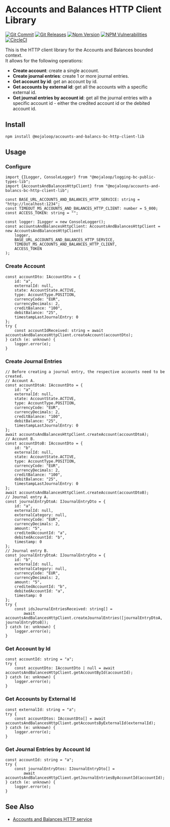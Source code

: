 # Accounts and Balances HTTP Client Library

[![Git Commit](https://img.shields.io/github/last-commit/mojaloop/accounts-and-balances-bc.svg?style=flat)](https://github.com/mojaloop/accounts-and-balances-bc/commits/main)
[![Git Releases](https://img.shields.io/github/release/mojaloop/accounts-and-balances-bc.svg?style=flat)](https://github.com/mojaloop/accounts-and-balances-bc/releases)
[![Npm Version](https://img.shields.io/npm/v/@mojaloop/accounts-and-balances-bc-http-client-lib.svg?style=flat)](https://www.npmjs.com/package/@mojaloop/accounts-and-balances-bc-http-client-lib)
[![NPM Vulnerabilities](https://img.shields.io/snyk/vulnerabilities/npm/@mojaloop/accounts-and-balances-bc-http-client-lib.svg?style=flat)](https://www.npmjs.com/package/@mojaloop/accounts-and-balances-bc-http-client-lib)
[![CircleCI](https://circleci.com/gh/mojaloop/accounts-and-balances-bc.svg?style=svg)](https://circleci.com/gh/mojaloop/accounts-and-balances-bc)

This is the HTTP client library for the Accounts and Balances bounded context.  
It allows for the following operations:
- **Create account**: create a single account.
- **Create journal entries**: create 1 or more journal entries.
- **Get account by id**: get an account by id.
- **Get accounts by external id**: get all the accounts with a specific external id.
- **Get journal entries by account id**: get all the journal entries with a specific account id - either the credited account id or the debited account id.

## Install
```
npm install @mojaloop/accounts-and-balancs-bc-http-client-lib
```

## Usage

### Configure
```
import {ILogger, ConsoleLogger} from "@mojaloop/logging-bc-public-types-lib";
import {AccountsAndBalancesHttpClient} from "@mojaloop/accounts-and-balancs-bc-http-client-lib";

const BASE_URL_ACCOUNTS_AND_BALANCES_HTTP_SERVICE: string = "http://localhost:1234";
const TIMEOUT_MS_ACCOUNTS_AND_BALANCES_HTTP_CLIENT: number = 5_000;
const ACCESS_TOKEN: string = "";

const logger: ILogger = new ConsoleLogger();
const accountsAndBalancesHttpClient: AccountsAndBalancesHttpClient = new AccountsAndBalancesHttpClient(
    logger,
    BASE_URL_ACCOUNTS_AND_BALANCES_HTTP_SERVICE,
    TIMEOUT_MS_ACCOUNTS_AND_BALANCES_HTTP_CLIENT,
    ACCESS_TOKEN
);
```

### Create Account
```
const accountDto: IAccountDto = {
    id: "a",
	externalId: null,
	state: AccountState.ACTIVE,
	type: AccountType.POSITION,
	currencyCode: "EUR",
	currencyDecimals: 2,
	creditBalance: "100",
	debitBalance: "25",
	timestampLastJournalEntry: 0
};
try {
    const accountIdReceived: string = await accountsAndBalancesHttpClient.createAccount(accountDto);
} catch (e: unknown) {
    logger.error(e);
}
```

### Create Journal Entries
```
// Before creating a journal entry, the respective accounts need to be created.
// Account A.
const accountDtoA: IAccountDto = {
    id: "a",
	externalId: null,
	state: AccountState.ACTIVE,
	type: AccountType.POSITION,
	currencyCode: "EUR",
	currencyDecimals: 2,
	creditBalance: "100",
	debitBalance: "25",
	timestampLastJournalEntry: 0
};
await accountsAndBalancesHttpClient.createAccount(accountDtoA);
// Account B.
const accountDtoB: IAccountDto = {
    id: "b",
	externalId: null,
	state: AccountState.ACTIVE,
	type: AccountType.POSITION,
	currencyCode: "EUR",
	currencyDecimals: 2,
	creditBalance: "100",
	debitBalance: "25",
	timestampLastJournalEntry: 0
};
await accountsAndBalancesHttpClient.createAccount(accountDtoB);
// Journal entry A.
const journalEntryDtoA: IJournalEntryDto = {
	id: "a",
	externalId: null,
	externalCategory: null,
	currencyCode: "EUR",
	currencyDecimals: 2,
	amount: "5",
	creditedAccountId: "a",
	debitedAccountId: "b",
	timestamp: 0
};
// Journal entry B.
const journalEntryDtoA: IJournalEntryDto = {
	id: "b",
	externalId: null,
	externalCategory: null,
	currencyCode: "EUR",
	currencyDecimals: 2,
	amount: "5",
	creditedAccountId: "b",
	debitedAccountId: "a",
	timestamp: 0
};
try {
    const idsJournalEntriesReceived: string[] =
        await accountsAndBalancesHttpClient.createJournalEntries([journalEntryDtoA, journalEntryDtoB]);
} catch (e: unknown) {
    logger.error(e);
}
```

### Get Account by Id
```
const accountId: string = "a";
try {
    const accountDto: IAccountDto | null = await accountsAndBalancesHttpClient.getAccountById(accountId);
} catch (e: unknown) {
    logger.error(e);
}
```

### Get Accounts by External Id
```
const externalId: string = "a";
try {
    const accountDtos: IAccountDto[] = await accountsAndBalancesHttpClient.getAccountsByExternalId(externalId);
} catch (e: unknown) {
    logger.error(e);
}
```

### Get Journal Entries by Account Id
```
const accountId: string = "a";
try {
    const journalEntryDtos: IJournalEntryDto[] =
        await accountsAndBalancesHttpClient.getJournalEntriesByAccountId(accountId);
} catch (e: unknown) {
    logger.error(e);
}
```

## See Also
- [Accounts and Balances HTTP service](https://github.com/mojaloop/accounts-and-balances-bc/tree/main/packages/http-svc)
